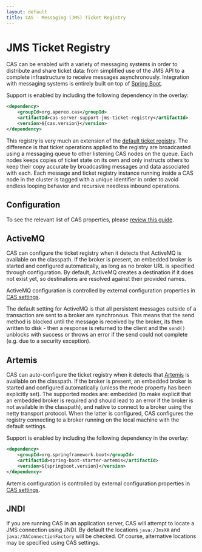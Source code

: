 ```yaml
---
layout: default
title: CAS - Messaging (JMS) Ticket Registry
---
```


# JMS Ticket Registry

CAS can be enabled with a variety of messaging systems in order to distribute and share ticket data: from simplified use of the JMS API to a complete infrastructure to receive messages asynchronously. Integration with messaging systems is entirely built on top of [Spring Boot](https://docs.spring.io/spring-boot/docs/current/reference/html/boot-features-messaging.html).

Support is enabled by including the following dependency in the overlay:

```xml
<dependency>
    <groupId>org.apereo.cas</groupId>
    <artifactId>cas-server-support-jms-ticket-registry</artifactId>
    <version>${cas.version}</version>
</dependency>
```

This registry is very much an extension of the [default ticket registry](Default-Ticket-Registry.html). The difference is that ticket operations applied to the registry are broadcasted using a messaging queue to other listening CAS nodes on the queue. Each nodes keeps copies of ticket state on its own and only instructs others to keep their copy accurate by broadcasting messages and data associated with each. Each message and ticket registry instance running inside a CAS node in the cluster is tagged with a unique identifier in order to avoid endless looping behavior and recursive needless inbound operations.

## Configuration

To see the relevant list of CAS properties, please [review this guide](Configuration-Properties.html#jms-ticket-registry).

## ActiveMQ

CAS can configure the ticket registry when it detects that ActiveMQ is available on the classpath. If the broker is present, an embedded broker is started and configured automatically, as long as no broker URL is specified through configuration. By default, ActiveMQ creates a destination if it does not exist yet, so destinations are resolved against their provided names.

ActiveMQ configuration is controlled by external configuration properties in [CAS settings](Configuration-Properties.html#jms-ticket-registry).

The default setting for ActiveMQ is that all persistent messages outside of a transaction are sent to a broker are synchronous. This means that the send method is blocked until the message is received by the broker, its then written to disk - then a response is returned to the client and the `send()` unblocks with success or throws an error if the send could not complete (e.g. due to a security exception).

## Artemis

CAS can auto-configure the ticket registry when it detects that [Artemis](https://activemq.apache.org/artemis/) is available on the classpath. If the broker is present, an embedded broker is started and configured automatically (unless the mode property has been explicitly set). The supported modes are: embedded (to make explicit that an embedded broker is required and should lead to an error if the broker is not available in the classpath), and native to connect to a broker using the netty transport protocol. When the latter is configured, CAS configures the registry connecting to a broker running on the local machine with the default settings.

Support is enabled by including the following dependency in the overlay:

```xml
<dependency>
    <groupId>org.springframework.boot</groupId>
    <artifactId>spring-boot-starter-artemis</artifactId>
    <version>${springboot.version}</version>
</dependency>
```

Artemis configuration is controlled by external configuration properties in [CAS settings](Configuration-Properties.html#jms-ticket-registry).

## JNDI

If you are running CAS in an application server, CAS will attempt to locate a JMS connection using JNDI. By default the locations `java:/JmsXA` and `java:/XAConnectionFactory` will be checked. Of course, alternative locations may be specified using CAS settings.